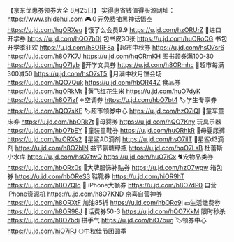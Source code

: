 【京东优惠券领券大全 8月25日】
实得惠省钱值得买源网址：https://www.shidehui.com
🎮０元免费抽黑神话悟空
https://u.jd.com/hqORXeu
🛵饿了么会员9.9
https://u.jd.com/hzORUrZ
🛫进口开学券
https://u.jd.com/hQO7bDI
包书皮30张
https://u.jd.com/huORoCG
书包开学季狂欢
https://u.jd.com/h8ORF8a
🛒超市中秋券
https://u.jd.com/hsO7sr6
https://u.jd.com/h8O7K7J
https://u.jd.com/hqORmKH
图书领券满100-30
https://u.jd.com/hqO7Iyb
📐开学文具券
https://u.jd.com/h8ORmhc
🛒超市每满300减50
https://u.jd.com/hsO7sT5
🥮月满中秋月饼会场
https://u.jd.com/hQO7Quk
https://u.jd.com/hbOR44Z
食品券
https://u.jd.com/hqORkMt
🥜黄飞红花生米
https://u.jd.com/huO7dyK
https://u.jd.com/h8O7izf
❄空调券
https://u.jd.com/hbO7bt4
🏷学生专享券
https://u.jd.com/hQO7sKE
🏷超市领劵中心
https://u.jd.com/hzO7iQI
🛴童车童床券
https://u.jd.com/hbORk7t
🏻母婴券
https://u.jd.com/hQO7Kny
玩具乐器
https://u.jd.com/hbO7bEY
🏻童装童鞋券
https://u.jd.com/huORhkR
🏻母婴尿裤
https://u.jd.com/hzORXs2
🏻星鲨AD滴剂
https://u.jd.com/hsO7ilT
🏻星鲨d3滴剂
https://u.jd.com/h8O7bIN
益节氨糖绿瓶
https://u.jd.com/hqO7LsB
杜蕾斯 小水库
https://u.jd.com/hsO7twQ
https://u.jd.com/huO7iCx
🐈宠物品类券
https://u.jd.com/hbORx0s
🧥大牌服饰补贴券
https://u.jd.com/hzO7wgw
箱包券
https://u.jd.com/hbOReS3
鞋靴券
https://u.jd.com/hiOR9hT
https://u.jd.com/h8O7QIo
 iPhone大额券
https://u.jd.com/h8O7dP0
自营iPhone资源机
https://u.jd.com/h8O7KND
京喜自营神券
https://u.jd.com/h8ORXtF
加油85折
https://u.jd.com/hbORo9j
💴生活缴费劵
https://u.jd.com/h8OR98J
🏻话费券50-3
https://u.jd.com/hQO7KkM
限时秒杀
https://u.jd.com/h8O7bdi
拼手气
https://u.jd.com/hiO7bug
🏷领券中心
https://u.jd.com/hiO7iPJ
🌕中秋佳节团圆季